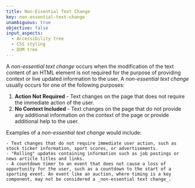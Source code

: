 ```yaml
---
title: Non-Essential Text Change
key: non-essential-text-change
unambiguous: true
objective: false
input_aspects:
  - Accessibility tree
  - CSS styling
  - DOM tree
---
```


A _non-essential text change_ occurs when the modification of the text content of an HTML element is not required for the purpose of providing context or live updated information to the user. A _non-essential text change_ usually occurs for one of the following purposes:

1. **Action Not Required** - Text changes on the page that does not require the immediate action of the user.
2. **No Context Included** - Text changes on the page that do not provide any additional information on the context of the page or provide additional help to the user.

Examples of a _non-essential text change_ would include:

    - Text changes that do not require immediate user action, such as stock ticker information, sport scores, or advertisements.
    - "Rolling" updates containing information such as job postings or news article titles and links.
    - A countdown timer to an event that does not cause a loss of opportunity for the user, such as a countdown to the start of a sporting event. An event like an auction, where timing is a key component, may not be considered a _non-essential text change_.
